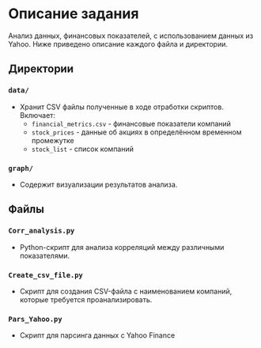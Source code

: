 # Описание задания

Анализ данных, финансовых показателей, с использованием данных из Yahoo. Ниже приведено описание каждого файла и директории.

## Директории

### `data/`
- Хранит CSV файлы полученные в ходе отработки скриптов. Включает:
  - `financial_metrics.csv` - финансовые показатели компаний
  - `stock_prices` - данные об акциях в определённом временном промежутке
  - `stock_list` - список компаний

### `graph/`
- Содержит визуализации результатов анализа.

## Файлы

### `Corr_analysis.py`
- Python-скрипт для анализа корреляций между различными показателями.

### `Create_csv_file.py`
- Скрипт для создания CSV-файла с наименованием компаний, которые требуется проанализировать.

### `Pars_Yahoo.py`
- Скрипт для парсинга данных с Yahoo Finance


